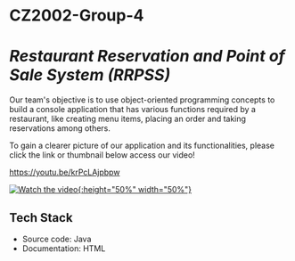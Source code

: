 # CZ2002-Group-4
 
# _Restaurant Reservation and Point of Sale System (RRPSS)_

Our team's objective is to use object-oriented programming concepts to build a console application that has various functions required by a restaurant, like creating menu items, placing an order and taking reservations among others.

To gain a clearer picture of our application and its functionalities, please click the link or thumbnail below access our video!

https://youtu.be/krPcLAjpbpw

[![Watch the video](https://img.youtube.com/vi/krPcLAjpbpw/maxresdefault.jpg){:height="50%" width="50%"}](https://youtu.be/krPcLAjpbpw)

## Tech Stack
- Source code: Java
- Documentation: HTML
